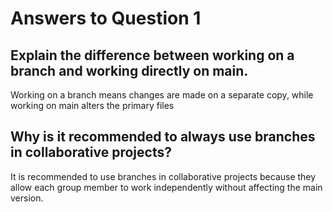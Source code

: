 # Answers to Question 1

## Explain the difference between working on a branch and working directly on main.

Working on a branch means changes are made on a separate copy, while working on main alters the primary files

## Why is it recommended to always use branches in collaborative projects?

It is recommended to use branches in collaborative projects because they allow each group member to work independently without affecting the main version.
